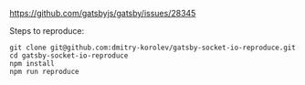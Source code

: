 https://github.com/gatsbyjs/gatsby/issues/28345 

Steps to reproduce:
```
git clone git@github.com:dmitry-korolev/gatsby-socket-io-reproduce.git
cd gatsby-socket-io-reproduce
npm install
npm run reproduce
```
